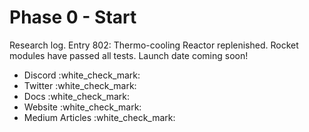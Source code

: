 # Phase 0 - Start

Research log. Entry 802: Thermo-cooling Reactor replenished. Rocket modules have passed all tests. Launch date coming soon!

* Discord :white\_check\_mark:
* Twitter :white\_check\_mark:
* Docs :white\_check\_mark:
* Website :white\_check\_mark:
* Medium Articles :white\_check\_mark:
